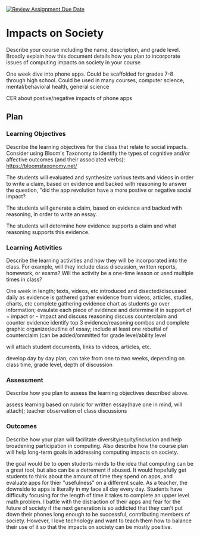 [![Review Assignment Due Date](https://classroom.github.com/assets/deadline-readme-button-24ddc0f5d75046c5622901739e7c5dd533143b0c8e959d652212380cedb1ea36.svg)](https://classroom.github.com/a/ZbDEPIzT)
# Impacts on Society

Describe your course including the name, description, and grade level. Broadly explain how this document details how you plan to incorporate issues of computing impacts on society in your course

One week dive into phone apps.  Could be scaffolded for grades 7-8 through high school.  Could be used in many courses, computer science, mental/behavioral health, general science

CER about postive/negative impacts of phone apps

## Plan

### Learning Objectives

Describe the learning objectives for the class that relate to social impacts. Consider using Bloom's Taxonomy to identify the types of cognitive and/or affective outcomes (and their associated verbs): https://bloomstaxonomy.net/

The students will evaluated and synthesize various texts and videos in order to write a claim, based on evidence and backed with reasoning to answer the question, "did the app revolution have a more postive or negative social impact? 

The students will generate a claim, based on evidence and backed with reasoning, in order to write an essay.

The students will determine how evidence supports a claim and what reasoning supports this evidence.

### Learning Activities

Describe the learning activities and how they will be incorporated into the class. For example, will they include class discussion, written reports, homework, or exams? Will the activity be a one-time lesson or used multiple times in class?

One week in length; texts, videos, etc introduced and disected/discussed daily as evidence is gathered 
gather evidence from videos, articles, studies, charts, etc 
complete gathering evidence chart as students go over information; evaulate each piece of evidence and determine if in support of + impact or - impact and discuss reasoning
discuss counterclaim and counter evidence
identify top 3 evidence/reasoning combos and complete graphic organizer/outline of essay; include at least one rebuttal of counterclaim (can be added/ommitted for grade level/ability level

will attach student documents, links to videos, articles, etc.

develop day by day plan, can take from one to two weeks, depending on class time, grade level, depth of discussion


### Assessment

Describe how you plan to assess the learning objectives described above.

assess learning based on rubric for written essay(have one in mind, will attach); teacher observation of class discussions

### Outcomes

Describe how your plan will facilitate diversity/equity/inclusion and help broadening participation in computing. Also describe how the course plan will help long-term goals in addressing computing impacts on society.

the goal would be to open students minds to the idea that computing can be a great tool, but also can be a detrement if abused.  It would hopefully get students to think about the amount of time they spend on apps, and evaluate apps for thier "usefulness" on a different scale.  As a teacher, the downside to apps is literally in my face all day every day.  Students have difficulty focusing for the length of time it takes to complete an upper level math problem.  I battle with the distraction of their apps and fear for the future of society if the next generation is so addicted that they can't put down their phones long enough to be successful, contributing members of society.  However, I love technology and want to teach them how to balance their use of it so that the impacts on society can be mostly positive.
